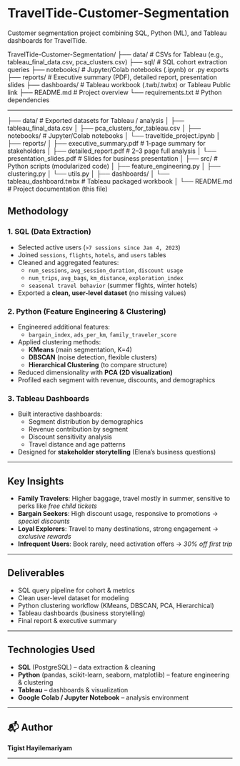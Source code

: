 # TravelTide-Customer-Segmentation
Customer segmentation project combining SQL, Python (ML), and Tableau dashboards for TravelTide.

TravelTide-Customer-Segmentation/
├── data/                # CSVs for Tableau (e.g., tableau_final_data.csv, pca_clusters.csv)
├── sql/                 # SQL cohort extraction queries
├── notebooks/           # Jupyter/Colab notebooks (.ipynb) or .py exports
├── reports/             # Executive summary (PDF), detailed report, presentation slides
├── dashboards/          # Tableau workbook (.twb/.twbx) or Tableau Public link
├── README.md            # Project overview
└── requirements.txt     # Python dependencies

---
├── data/ # Exported datasets for Tableau / analysis
│ ├── tableau_final_data.csv
│ ├── pca_clusters_for_tableau.csv
│
├── notebooks/ # Jupyter/Colab notebooks
│ └── traveltide_project.ipynb
│
├── reports/
│ ├── executive_summary.pdf # 1-page summary for stakeholders
│ ├── detailed_report.pdf # 2–3 page full analysis
│ └── presentation_slides.pdf # Slides for business presentation
│
├── src/ # Python scripts (modularized code)
│ ├── feature_engineering.py
│ ├── clustering.py
│ └── utils.py
│
├── dashboards/
│ └── tableau_dashboard.twbx # Tableau packaged workbook
│
└── README.md # Project documentation (this file)

##  Methodology

### 1. **SQL (Data Extraction)**
- Selected active users (`>7 sessions since Jan 4, 2023`)
- Joined `sessions`, `flights`, `hotels`, and `users` tables
- Cleaned and aggregated features:
  - `num_sessions`, `avg_session_duration`, `discount usage`
  - `num_trips`, `avg_bags`, `km_distance`, `exploration_index`
  - `seasonal travel behavior` (summer flights, winter hotels)
- Exported a **clean, user-level dataset** (no missing values)

### 2. **Python (Feature Engineering & Clustering)**
- Engineered additional features:
  - `bargain_index`, `ads_per_km`, `family_traveler_score`
- Applied clustering methods:
  - **KMeans** (main segmentation, K=4)
  - **DBSCAN** (noise detection, flexible clusters)
  - **Hierarchical Clustering** (to compare structure)
- Reduced dimensionality with **PCA (2D visualization)**
- Profiled each segment with revenue, discounts, and demographics

### 3. **Tableau Dashboards**
- Built interactive dashboards:
  - Segment distribution by demographics
  - Revenue contribution by segment
  - Discount sensitivity analysis
  - Travel distance and age patterns
- Designed for **stakeholder storytelling** (Elena’s business questions)

---

##  Key Insights
- **Family Travelers**: Higher baggage, travel mostly in summer, sensitive to perks like *free child tickets*  
- **Bargain Seekers**: High discount usage, responsive to promotions → *special discounts*  
- **Loyal Explorers**: Travel to many destinations, strong engagement → *exclusive rewards*  
- **Infrequent Users**: Book rarely, need activation offers → *30% off first trip*  

---

##  Deliverables
-  SQL query pipeline for cohort & metrics  
-  Clean user-level dataset for modeling  
-  Python clustering workflow (KMeans, DBSCAN, PCA, Hierarchical)  
-  Tableau dashboards (business storytelling)  
-  Final report & executive summary  

---

##  Technologies Used
- **SQL** (PostgreSQL) – data extraction & cleaning  
- **Python** (pandas, scikit-learn, seaborn, matplotlib) – feature engineering & clustering  
- **Tableau** – dashboards & visualization  
- **Google Colab / Jupyter Notebook** – analysis environment  

---

## 📬 Author
**Tigist Hayilemariyam**  
  
  

---


